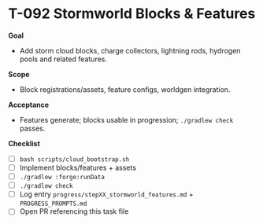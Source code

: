 # T-092 Stormworld Blocks & Features

**Goal**
- Add storm cloud blocks, charge collectors, lightning rods, hydrogen pools and related features.

**Scope**
- Block registrations/assets, feature configs, worldgen integration.

**Acceptance**
- Features generate; blocks usable in progression; `./gradlew check` passes.

**Checklist**
- [ ] `bash scripts/cloud_bootstrap.sh`
- [ ] Implement blocks/features + assets
- [ ] `./gradlew :forge:runData`
- [ ] `./gradlew check`
- [ ] Log entry `progress/stepXX_stormworld_features.md` + `PROGRESS_PROMPTS.md`
- [ ] Open PR referencing this task file
